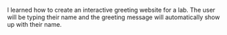 I learned how to create an interactive greeting website for a lab. The user will be typing their name and the greeting message will automatically show up with their name.
